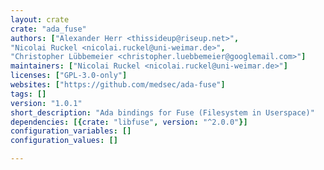 ```yaml
---
layout: crate
crate: "ada_fuse"
authors: ["Alexander Herr <thissideup@riseup.net>",
"Nicolai Ruckel <nicolai.ruckel@uni-weimar.de>",
"Christopher Lübbemeier <christopher.luebbemeier@googlemail.com>"]
maintainers: ["Nicolai Ruckel <nicolai.ruckel@uni-weimar.de>"]
licenses: ["GPL-3.0-only"]
websites: ["https://github.com/medsec/ada-fuse"]
tags: []
version: "1.0.1"
short_description: "Ada bindings for Fuse (Filesystem in Userspace)"
dependencies: [{crate: "libfuse", version: "^2.0.0"}]
configuration_variables: []
configuration_values: []

---
```



